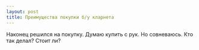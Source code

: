 ```yaml
---
layout: post 
title: Преимущества покупки б/у кларнета 
--- 
```

Наконец решился на покупку. Думаю купить с рук. Но совневаюсь. Кто так делал? Стоит ли?
